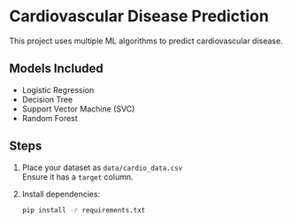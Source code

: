 # Cardiovascular Disease Prediction

This project uses multiple ML algorithms to predict cardiovascular disease.

## Models Included
- Logistic Regression
- Decision Tree
- Support Vector Machine (SVC)
- Random Forest

## Steps

1. Place your dataset as `data/cardio_data.csv`  
   Ensure it has a `target` column.

2. Install dependencies:
   ```bash
   pip install -r requirements.txt
